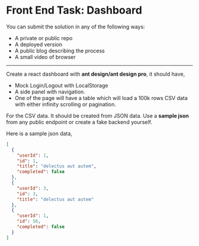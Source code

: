 # Front End Task: Dashboard

You can submit the solution in any of the following ways:

- A private or public repo
- A deployed version
- A public blog describing the process
- A small video of browser

---

Create a react dashboard with **ant design/ant design pro**, it should have,

- Mock Login/Logout with LocalStorage
- A side panel with navigation.
- One of the page will have a table which will load a 100k rows CSV data with either infinity scrolling or pagination.

For the CSV data. It should be created from JSON data. Use a **sample json** from any public endpoint or create a fake backend yourself.

Here is a sample json data,

```json
[
  {
    "userId": 1,
    "id": 1,
    "title": "delectus aut autem",
    "completed": false
  },
  {
    "userId": 3,
    "id": 3,
    "title": "delectus aut autem"
  },
  {
    "userId": 1,
    "id": 56,
    "completed": false
  }
]
```
